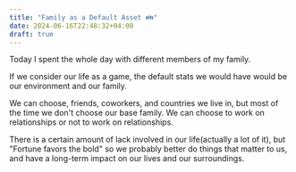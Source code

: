 ```yaml
---
title: "Family as a Default Asset 👪️"
date: 2024-06-16T22:48:32+04:00
draft: true
---
```


Today I spent the whole day with different members of my family.

If we consider our life as a game, the default stats we would have would be our environment and our family.

We can choose, friends, coworkers, and countries we live in, but most of the time we don't choose our base family. We can choose to work on relationships or not to work on relationships.

There is a certain amount of lack involved in our life(actually a lot of it), but "Fortune favors the bold" so we probably better do things that matter to us, and have a long-term impact on our lives and our surroundings.